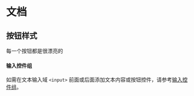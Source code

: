 # 文档

## 按钮样式

每一个按钮都是很漂亮的

<div class="bs-callout bs-callout-info">
    <h4>输入控件组</h4>
    <p>如需在文本输入域 <code>&lt;input&gt;</code> 前面或后面添加文本内容或按钮控件，请参考<a href="../components/#input-groups">输入控件组</a>。</p>
</div>

<example>
    <template>
        <form role="form">
            <div class="checkbox">
                <label><input type="checkbox" value=""></label>
            </div>
        </form>
    </template>
    <script type="text/javascript" src>
        $('.checkbox').find('label').html('哈哈哈哈');
    </script>
</example>

<script type="text/javascript" src="http://cdn.bootcss.com/jquery/1.11.0/jquery.min.js"></script>
<script type="text/javascript" src="http://localhost:4000/dedoc.js"></script>